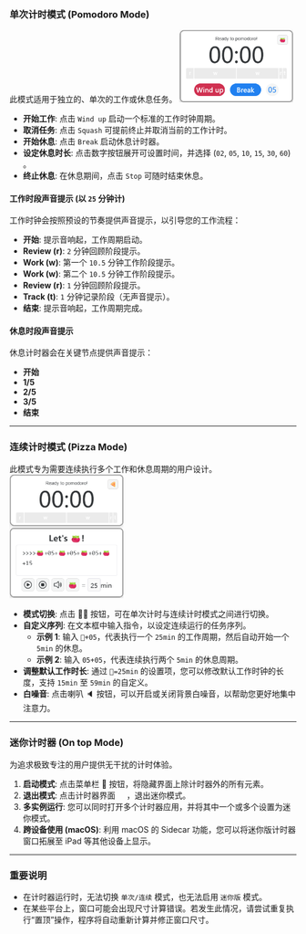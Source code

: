 ### **单次计时模式 (Pomodoro Mode)**

此模式适用于独立的、单次的工作或休息任务。
<img src="/pomodoro-mode.png" alt="Pomodoro Mode" width="200">

- **开始工作**: 点击 `Wind up` 启动一个标准的工作时钟周期。
- **取消任务**: 点击 `Squash` 可提前终止并取消当前的工作计时。
- **开始休息**: 点击 `Break` 启动休息计时器。
- **设定休息时长**: 点击数字按钮展开可设置时间，并选择 (`02`, `05`, `10`, `15`, `30`, `60`) 。
- **终止休息**: 在休息期间，点击 `Stop` 可随时结束休息。

#### **工作时段声音提示 (以 `25` 分钟计)**

工作时钟会按照预设的节奏提供声音提示，以引导您的工作流程：

- **开始**: 提示音响起，工作周期启动。
- **Review (r)**: `2` 分钟回顾阶段提示。
- **Work (w)**: 第一个 `10.5` 分钟工作阶段提示。
- **Work (w)**: 第二个 `10.5` 分钟工作阶段提示。
- **Review (r)**: `1` 分钟回顾阶段提示。
- **Track (t)**: `1` 分钟记录阶段（无声音提示）。
- **结束**: 提示音响起，工作周期完成。

#### **休息时段声音提示**

休息计时器会在关键节点提供声音提示：

- **开始**
- **1/5**
- **2/5**
- **3/5**
- **结束**

---

### **连续计时模式 (Pizza Mode)**

此模式专为需要连续执行多个工作和休息周期的用户设计。
<img src="/pizza-mode.png" alt="Pizza Mode" width="200">

- **模式切换**: 点击 🍅🍕 按钮，可在单次计时与连续计时模式之间进行切换。
- **自定义序列**: 在文本框中输入指令，以设定连续运行的任务序列。
  - **示例 1**: 输入 `🍅+05`，代表执行一个 `25min` 的工作周期，然后自动开始一个 `5min` 的休息。
  - **示例 2**: 输入 `05+05`，代表连续执行两个 `5min` 的休息周期。
- **调整默认工作时长**: 通过 `🍅=25min` 的设置项，您可以修改默认工作时钟的长度，支持 `15min` 至 `59min` 的自定义。
- **白噪音**: 点击喇叭 🔈 按钮，可以开启或关闭背景白噪音，以帮助您更好地集中注意力。

---

### **迷你计时器 (On top Mode)**

为追求极致专注的用户提供无干扰的计时体验。

1.  **启动模式**: 点击菜单栏 📌 按钮，将隐藏界面上除计时器外的所有元素。
2.  **退出模式**: 点击计时器界面 <img src="/icons/ArrowExpand24Regular.svg" width="16" height="16" style="display: inline-block; vertical-align: middle;">，退出迷你模式。
3.  **多实例运行**: 您可以同时打开多个计时器应用，并将其中一个或多个设置为迷你模式。
4.  **跨设备使用 (macOS)**: 利用 macOS 的 Sidecar 功能，您可以将迷你版计时器窗口拓展至 iPad 等其他设备上显示。

---

### **重要说明**

- 在计时器运行时，无法切换 `单次/连续` 模式，也无法启用 `迷你版` 模式。
- 在某些平台上，窗口可能会出现尺寸计算错误。若发生此情况，请尝试重复执行“置顶”操作，程序将自动重新计算并修正窗口尺寸。
